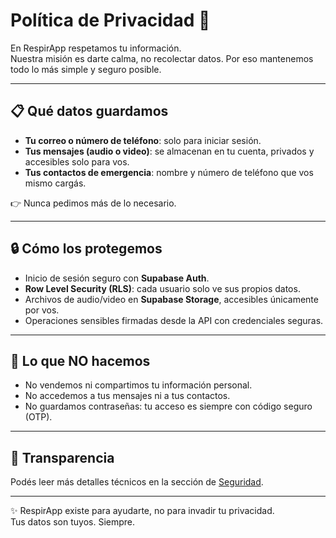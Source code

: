 # Política de Privacidad 🤍

En RespirApp respetamos tu información.  
Nuestra misión es darte calma, no recolectar datos. Por eso mantenemos todo lo más simple y seguro posible.

---

## 📋 Qué datos guardamos
- **Tu correo o número de teléfono**: solo para iniciar sesión.  
- **Tus mensajes (audio o video)**: se almacenan en tu cuenta, privados y accesibles solo para vos.  
- **Tus contactos de emergencia**: nombre y número de teléfono que vos mismo cargás.  

👉 Nunca pedimos más de lo necesario.

---

## 🔒 Cómo los protegemos
- Inicio de sesión seguro con **Supabase Auth**.  
- **Row Level Security (RLS)**: cada usuario solo ve sus propios datos.  
- Archivos de audio/video en **Supabase Storage**, accesibles únicamente por vos.  
- Operaciones sensibles firmadas desde la API con credenciales seguras.

---

## 🚫 Lo que NO hacemos
- No vendemos ni compartimos tu información personal.  
- No accedemos a tus mensajes ni a tus contactos.  
- No guardamos contraseñas: tu acceso es siempre con código seguro (OTP).

---

## 🤝 Transparencia
Podés leer más detalles técnicos en la sección de [Seguridad](seguridad.md).  

---

✨ RespirApp existe para ayudarte, no para invadir tu privacidad.  
Tus datos son tuyos. Siempre.
